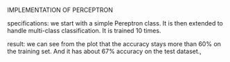 IMPLEMENTATION OF PERCEPTRON

specifications: we start with a simple Pereptron class. It is then extended to handle multi-class classification.
It is trained 10 times.

result: we can see from the plot that the accuracy stays more than 60% on the training set. And it has
about 67% accuracy on the test dataset.,
